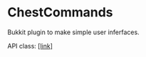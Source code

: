 ChestCommands
=============

Bukkit plugin to make simple user inferfaces.

API class: [[link]](https://github.com/filoghost/ChestCommands/blob/master/ChestCommands/src/com/gmail/filoghost/chestcommands/API.java)
